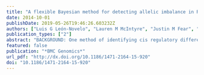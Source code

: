 ```yaml
---
title: "A flexible Bayesian method for detecting allelic imbalance in RNA-seq data"
date: 2014-10-01
publishDate: 2019-05-26T19:46:26.603232Z
authors: ["Luis G León-Novelo", "Lauren M McIntyre", "Justin M Fear", "Rita M Graze"]
publication_types: ["2"]
abstract: "BACKGROUND: One method of identifying cis regulatory differences is to analyze allele-specific expression (ASE) and identify cases of allelic imbalance (AI). RNA-seq is the most common way to measure ASE and a binomial test is often applied to determine statistical significance of AI. This implicitly assumes that there is no bias in estimation of AI. However, bias has been found to result from multiple factors including: genome ambiguity, reference quality, the mapping algorithm, and biases in the sequencing process. Two alternative approaches have been developed to handle bias: adjusting for bias using a statistical model and filtering regions of the genome suspected of harboring bias. Existing statistical models which account for bias rely on information from DNA controls, which can be cost prohibitive for large intraspecific studies. In contrast, data filtering is inexpensive and straightforward, but necessarily involves sacrificing a portion of the data. RESULTS: Here we propose a flexible Bayesian model for analysis of AI, which accounts for bias and can be implemented without DNA controls. In lieu of DNA controls, this Poisson-Gamma (PG) model uses an estimate of bias from simulations. The proposed model always has a lower type I error rate compared to the binomial test. Consistent with prior studies, bias dramatically affects the type I error rate. All of the tested models are sensitive to misspecification of bias. The closer the estimate of bias is to the true underlying bias, the lower the type I error rate. Correct estimates of bias result in a level alpha test. CONCLUSIONS: To improve the assessment of AI, some forms of systematic error (e.g., map bias) can be identified using simulation. The resulting estimates of bias can be used to correct for bias in the PG model, without data filtering. Other sources of bias (e.g., unidentified variant calls) can be easily captured by DNA controls, but are missed by common filtering approaches. Consequently, as variant identification improves, the need for DNA controls will be reduced. Filtering does not significantly improve performance and is not recommended, as information is sacrificed without a measurable gain. The PG model developed here performs well when bias is known, or slightly misspecified. The model is flexible and can accommodate differences in experimental design and bias estimation."
featured: false
publication: "*BMC Genomics*"
url_pdf: "http://dx.doi.org/10.1186/1471-2164-15-920"
doi: "10.1186/1471-2164-15-920"
---
```


